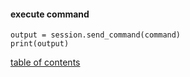 
#### execute command

```
output = session.send_command(command)
print(output)

```
[table of contents](#table-of-contents)

